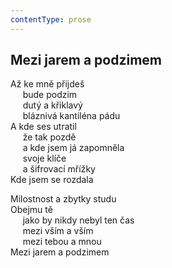 ```yaml
---
contentType: prose
---
```


## Mezi jarem a podzimem

Až ke mně přijdeš  
     bude podzim  
     dutý a křiklavý  
     bláznivá kantiléna pádu  
A kde ses utratil  
     že tak pozdě  
     a kde jsem já zapomněla  
     svoje klíče  
     a šifrovací mřížky  
Kde jsem se rozdala

Milostnost a zbytky studu  
Obejmu tě  
     jako by nikdy nebyl ten čas  
     mezi vším a vším  
     mezi tebou a mnou  
Mezi jarem a podzimem

